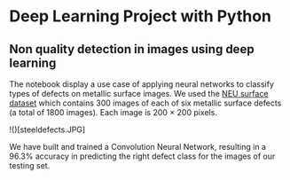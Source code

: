 # Deep Learning Project with Python
## Non quality detection in images using deep learning  

The notebook display a use case of applying neural networks to classify types of defects on metallic surface images.
We used the [NEU surface dataset](http://faculty.neu.edu.cn/yunhyan/NEU_surface_defect_database.html) which contains 300 images of each of six metallic surface defects (a total of 1800 images). Each image is 200 × 200 pixels. 

!()[steeldefects.JPG]

We have built and trained a Convolution Neural Network, resulting in a 96.3% accuracy in predicting the right defect class for the images of our testing set. 



